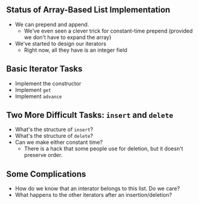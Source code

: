 Status of Array-Based List Implementation
-----------------------------------------

* We can prepend and append.
    * We've even seen a clever trick for constant-time prepend
      (provided we don't have to expand the array)
* We've started to design our iterators
    * Right now, all they have is an integer field

Basic Iterator Tasks
--------------------

* Implement the constructor
* Implement `get`
* Implement `advance`

Two More Difficult Tasks: `insert` and `delete`
-----------------------------------------------

* What's the structure of `insert`?
* What's the structure of `delete`?
* Can we make either constant time?
    * There is a hack that some people use for deletion, but it doesn't
      preserve order.

Some Complications
------------------

* How do we know that an interator belongs to this list.  Do we care?
* What happens to the other iterators after an insertion/deletion?
